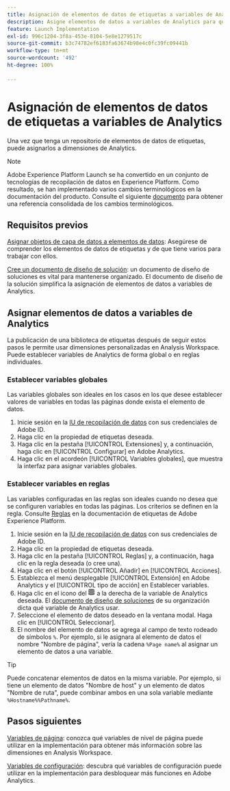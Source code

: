 ```yaml
---
title: Asignación de elementos de datos de etiquetas a variables de Analytics
description: Asigne elementos de datos a variables de Analytics para que pueda utilizarlos como dimensiones en Analysis Workspace.
feature: Launch Implementation
exl-id: 996c1204-3f8a-453e-8104-5e8e1279517c
source-git-commit: b3c74782ef6183fa63674b98e4c0fc39fc09441b
workflow-type: tm+mt
source-wordcount: '492'
ht-degree: 100%

---
```


# Asignación de elementos de datos de etiquetas a variables de Analytics

Una vez que tenga un repositorio de elementos de datos de etiquetas, puede asignarlos a dimensiones de Analytics.

>[!NOTE]
>Adobe Experience Platform Launch se ha convertido en un conjunto de tecnologías de recopilación de datos en Experience Platform. Como resultado, se han implementado varios cambios terminológicos en la documentación del producto. Consulte el siguiente [documento](https://experienceleague.adobe.com/docs/experience-platform/tags/term-updates.html?lang=es) para obtener una referencia consolidada de los cambios terminológicos.

## Requisitos previos

[Asignar objetos de capa de datos a elementos de datos](layer-to-elements.md): Asegúrese de comprender los elementos de datos de etiquetas y de que tiene varios para trabajar con ellos.

[Cree un documento de diseño de solución](../prepare/solution-design.md): un documento de diseño de soluciones es vital para mantenerse organizado. El documento de diseño de la solución simplifica la asignación de elementos de datos a variables de Analytics.

## Asignar elementos de datos a variables de Analytics

La publicación de una biblioteca de etiquetas después de seguir estos pasos le permite usar dimensiones personalizadas en Analysis Workspace. Puede establecer variables de Analytics de forma global o en reglas individuales.

### Establecer variables globales

Las variables globales son ideales en los casos en los que desee establecer valores de variables en todas las páginas donde exista el elemento de datos.

1. Inicie sesión en la [IU de recopilación de datos](https://experience.adobe.com/data-collection) con sus credenciales de Adobe ID.
1. Haga clic en la propiedad de etiquetas deseada.
1. Haga clic en la pestaña [!UICONTROL Extensiones] y, a continuación, haga clic en [!UICONTROL Configurar] en Adobe Analytics.
1. Haga clic en el acordeón [!UICONTROL Variables globales], que muestra la interfaz para asignar variables globales.

### Establecer variables en reglas

Las variables configuradas en las reglas son ideales cuando no desea que se configuren variables en todas las páginas. Los criterios se definen en la regla. Consulte [Reglas](https://experienceleague.adobe.com/docs/experience-platform/tags/ui/rules.html?lang=es) en la documentación de etiquetas de Adobe Experience Platform.

1. Inicie sesión en la [IU de recopilación de datos](https://experience.adobe.com/data-collection) con sus credenciales de Adobe ID.
1. Haga clic en la propiedad de etiquetas deseada.
1. Haga clic en la pestaña [!UICONTROL Reglas] y, a continuación, haga clic en la regla deseada (o cree una).
1. Haga clic en el botón [!UICONTROL Añadir] en [!UICONTROL Acciones].
1. Establezca el menú desplegable [!UICONTROL Extensión] en Adobe Analytics y el [!UICONTROL tipo de acción] en Establecer variables.
1. Haga clic en el icono del ![elemento de datos](assets/data-element.png) a la derecha de la variable de Analytics deseada. El [documento de diseño de soluciones](../prepare/solution-design.md) de su organización dicta qué variable de Analytics usar.
1. Seleccione el elemento de datos deseado en la ventana modal. Haga clic en [!UICONTROL Seleccionar].
1. El nombre del elemento de datos se agrega al campo de texto rodeado de símbolos `%`. Por ejemplo, si le asignara al elemento de datos el nombre &quot;Nombre de página&quot;, vería la cadena `%Page name%` al asignar un elemento de datos a una variable.

>[!TIP]
>
>Puede concatenar elementos de datos en la misma variable. Por ejemplo, si tiene un elemento de datos &quot;Nombre de host&quot; y un elemento de datos &quot;Nombre de ruta&quot;, puede combinar ambos en una sola variable mediante `%Hostname%%Pathname%`.

## Pasos siguientes

[Variables de página](../vars/page-vars/page-variables.md): conozca qué variables de nivel de página puede utilizar en la implementación para obtener más información sobre las dimensiones en Analysis Workspace.

[Variables de configuración](../vars/config-vars/configuration-variables.md): descubra qué variables de configuración puede utilizar en la implementación para desbloquear más funciones en Adobe Analytics.
